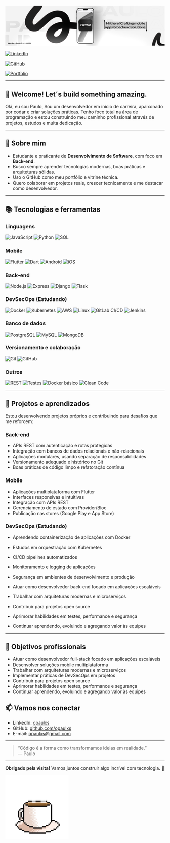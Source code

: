 ![banner](./1760212764113.png)

[![LinkedIn](https://img.shields.io/badge/-LinkedIn-0A66C2?logo=linkedin&logoColor=white)](https://www.linkedin.com/in/opaulxs/)

[![GitHub](https://img.shields.io/badge/GitHub-181717?logo=github&logoColor=white)](https://github.com/opaulxs)

[![Portfolio](https://img.shields.io/badge/-Portfolio-FF6B6B?logo=portfolio&logoColor=white)](https://portifoliopaulolima.vercel.app/)

---

## 👋 Welcome! Let´s build something amazing.

Olá, eu sou Paulo, Sou um desenvolvedor em início de carreira, apaixonado por codar e criar soluções práticas. Tenho foco total na área de programação e estou construindo meu caminho profissional através de projetos, estudos e muita dedicação.

---

## 🎯 Sobre mim

- Estudante e praticante de **Desenvolvimento de Software**, com foco em **Back-end**.
- Busco sempre aprender tecnologias modernas, boas práticas e arquiteturas sólidas.
- Uso o GitHub como meu portfólio e vitrine técnica.
- Quero colaborar em projetos reais, crescer tecnicamente e me destacar como desenvolvedor.

---

## 📚 Tecnologias e ferramentas

### Linguagens
![JavaScript](https://img.shields.io/badge/JavaScript-323330?logo=javascript&logoColor=F7DF1E)
![Python](https://img.shields.io/badge/Python-14354C?logo=python&logoColor=white)
![SQL](https://img.shields.io/badge/SQL-003B57?logo=postgresql&logoColor=white)

### Mobile
![Flutter](https://img.shields.io/badge/Flutter-02569B?logo=flutter&logoColor=white)
![Dart](https://img.shields.io/badge/Dart-0175C2?logo=dart&logoColor=white)
![Android](https://img.shields.io/badge/Android-3DDC84?logo=android&logoColor=white)
![iOS](https://img.shields.io/badge/iOS-000000?logo=ios&logoColor=white)

### Back‑end
![Node.js](https://img.shields.io/badge/Node.js-339933?logo=node.js&logoColor=white)
![Express](https://img.shields.io/badge/Express-000000?logo=express&logoColor=white)
![Django](https://img.shields.io/badge/Django-092E20?logo=django&logoColor=white)
![Flask](https://img.shields.io/badge/Flask-000000?logo=flask&logoColor=white)

### DevSecOps (Estudando)
![Docker](https://img.shields.io/badge/Docker-2496ED?logo=docker&logoColor=white)
![Kubernetes](https://img.shields.io/badge/Kubernetes-326CE5?logo=kubernetes&logoColor=white)
![AWS](https://img.shields.io/badge/AWS-232F3E?logo=amazon-aws&logoColor=white)
![Linux](https://img.shields.io/badge/Linux-FCC624?logo=linux&logoColor=black)
![GitLab CI/CD](https://img.shields.io/badge/GitLab%20CI/CD-FCA121?logo=gitlab&logoColor=white)
![Jenkins](https://img.shields.io/badge/Jenkins-D24939?logo=jenkins&logoColor=white)

### Banco de dados
![PostgreSQL](https://img.shields.io/badge/PostgreSQL-4169E1?logo=postgresql&logoColor=white)
![MySQL](https://img.shields.io/badge/MySQL-4479A1?logo=mysql&logoColor=white)
![MongoDB](https://img.shields.io/badge/MongoDB-47A248?logo=mongodb&logoColor=white)

### Versionamento e colaboração
![Git](https://img.shields.io/badge/Git-F05032?logo=git&logoColor=white)
![GitHub](https://img.shields.io/badge/GitHub-181717?logo=github&logoColor=white)

### Outros
![REST](https://img.shields.io/badge/REST-02569B?logo=swagger&logoColor=white)
![Testes](https://img.shields.io/badge/Testes-6E4C13?logo=pytest&logoColor=white)
![Docker básico](https://img.shields.io/badge/Docker-2496ED?logo=docker&logoColor=white)
![Clean Code](https://img.shields.io/badge/Clean%20Code-000?logo=sonarlint&logoColor=white)

---

## 🚀 Projetos e aprendizados

Estou desenvolvendo projetos próprios e contribuindo para desafios que me reforcem:

### Back-end
- APIs REST com autenticação e rotas protegidas
- Integração com bancos de dados relacionais e não-relacionais
- Aplicações modulares, usando separação de responsabilidades
- Versionamento adequado e histórico no Git
- Boas práticas de código limpo e refatoração contínua

### Mobile
- Aplicações multiplataforma com Flutter
- Interfaces responsivas e intuitivas
- Integração com APIs REST
- Gerenciamento de estado com Provider/Bloc
- Publicação nas stores (Google Play e App Store)

### DevSecOps (Estudando)
- Aprendendo containerização de aplicações com Docker
- Estudos em orquestração com Kubernetes
- CI/CD pipelines automatizados
- Monitoramento e logging de aplicações
- Segurança em ambientes de desenvolvimento e produção

- Atuar como desenvolvedor back-end focado em aplicações escaláveis
- Trabalhar com arquiteturas modernas e microserviços
- Contribuir para projetos open source
- Aprimorar habilidades em testes, performance e segurança
- Continuar aprendendo, evoluindo e agregando valor às equipes

---

## 🎯 Objetivos profissionais

- Atuar como desenvolvedor full-stack focado em aplicações escaláveis
- Desenvolver soluções mobile multiplataforma
- Trabalhar com arquiteturas modernas e microserviços
- Implementar práticas de DevSecOps em projetos
- Contribuir para projetos open source
- Aprimorar habilidades em testes, performance e segurança
- Continuar aprendendo, evoluindo e agregando valor às equipes


## 📫 Vamos nos conectar

- LinkedIn: [opaulxs](https://www.linkedin.com/in/opaulxs/)
- GitHub: [github.com/opaulxs](https://github.com/opaulxs)
- E-mail: opaulxs@gmail.com

---

> “Código é a forma como transformamos ideias em realidade.”  
> — Paulo

---

**Obrigado pela visita!** Vamos juntos construir algo incrível com tecnologia. 🚀


<img src="cafe_8pixel.gif" width="200px">

</p>

